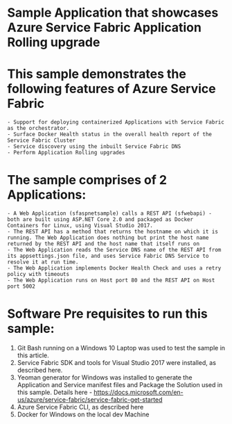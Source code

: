 # Sample Application that showcases Azure Service Fabric Application Rolling upgrade

# This sample demonstrates the following features of Azure Service Fabric
	- Support for deploying containerized Applications with Service Fabric as the orchestrator.
	- Surface Docker Health status in the overall health report of the Service Fabric Cluster
	- Service discovery using the inbuilt Service Fabric DNS
	- Perform Application Rolling upgrades

# The sample comprises of 2 Applications:
	- A Web Application (sfaspnetsample) calls a REST API (sfwebapi) - both are built using ASP.NET Core 2.0 and packaged as Docker Containers for Linux, using Visual Studio 2017. 
	- The REST API has a method that returns the hostname on which it is running. The Web Application does nothing but print the host name returned by the REST API and the host name that itself runs on
	- The Web Application reads the Service DNS name of the REST API from its appsettings.json file, and uses Service Fabric DNS Service to resolve it at run time.
	- The Web Application implements Docker Health Check and uses a retry policy with timeouts
	- The Web Application runs on Host port 80 and the REST API on Host port 5002
	
# Software Pre requisites to run this sample:
1. Git Bash running on a Windows 10 Laptop was used to test the sample in this article.
2. Service Fabric SDK and tools for Visual Studio 2017 were installed, as described here. 
3. Yeoman generator for Windows was installed to generate the Application and Service manifest files and Package the Solution used in this sample. Details here - https://docs.microsoft.com/en-us/azure/service-fabric/service-fabric-get-started
4. Azure Service Fabric CLI, as described here
5. Docker for Windows on the local dev Machine

